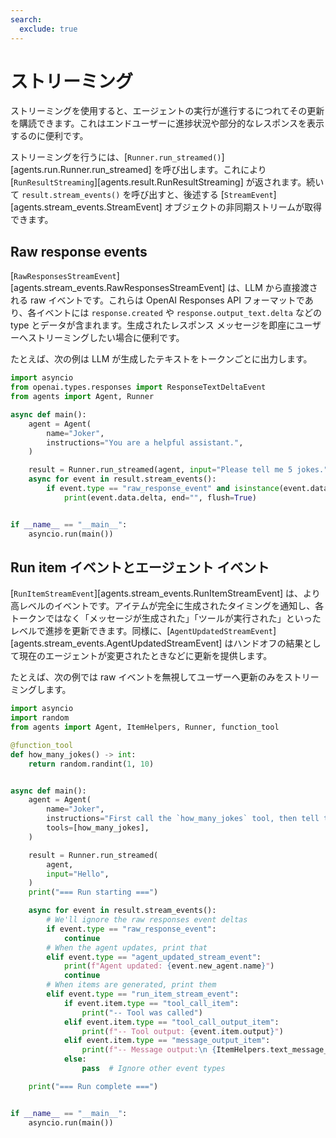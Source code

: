 ```yaml
---
search:
  exclude: true
---
```

# ストリーミング

ストリーミングを使用すると、エージェントの実行が進行するにつれてその更新を購読できます。これはエンドユーザーに進捗状況や部分的なレスポンスを表示するのに便利です。

ストリーミングを行うには、[`Runner.run_streamed()`][agents.run.Runner.run_streamed] を呼び出します。これにより [`RunResultStreaming`][agents.result.RunResultStreaming] が返されます。続いて `result.stream_events()` を呼び出すと、後述する [`StreamEvent`][agents.stream_events.StreamEvent] オブジェクトの非同期ストリームが取得できます。

## Raw response events

[`RawResponsesStreamEvent`][agents.stream_events.RawResponsesStreamEvent] は、LLM から直接渡される raw イベントです。これらは OpenAI Responses API フォーマットであり、各イベントには `response.created` や `response.output_text.delta` などの type とデータが含まれます。生成されたレスポンス メッセージを即座にユーザーへストリーミングしたい場合に便利です。

たとえば、次の例は LLM が生成したテキストをトークンごとに出力します。

```python
import asyncio
from openai.types.responses import ResponseTextDeltaEvent
from agents import Agent, Runner

async def main():
    agent = Agent(
        name="Joker",
        instructions="You are a helpful assistant.",
    )

    result = Runner.run_streamed(agent, input="Please tell me 5 jokes.")
    async for event in result.stream_events():
        if event.type == "raw_response_event" and isinstance(event.data, ResponseTextDeltaEvent):
            print(event.data.delta, end="", flush=True)


if __name__ == "__main__":
    asyncio.run(main())
```

## Run item イベントとエージェント イベント

[`RunItemStreamEvent`][agents.stream_events.RunItemStreamEvent] は、より高レベルのイベントです。アイテムが完全に生成されたタイミングを通知し、各トークンではなく「メッセージが生成された」「ツールが実行された」といったレベルで進捗を更新できます。同様に、[`AgentUpdatedStreamEvent`][agents.stream_events.AgentUpdatedStreamEvent] はハンドオフの結果として現在のエージェントが変更されたときなどに更新を提供します。

たとえば、次の例では raw イベントを無視してユーザーへ更新のみをストリーミングします。

```python
import asyncio
import random
from agents import Agent, ItemHelpers, Runner, function_tool

@function_tool
def how_many_jokes() -> int:
    return random.randint(1, 10)


async def main():
    agent = Agent(
        name="Joker",
        instructions="First call the `how_many_jokes` tool, then tell that many jokes.",
        tools=[how_many_jokes],
    )

    result = Runner.run_streamed(
        agent,
        input="Hello",
    )
    print("=== Run starting ===")

    async for event in result.stream_events():
        # We'll ignore the raw responses event deltas
        if event.type == "raw_response_event":
            continue
        # When the agent updates, print that
        elif event.type == "agent_updated_stream_event":
            print(f"Agent updated: {event.new_agent.name}")
            continue
        # When items are generated, print them
        elif event.type == "run_item_stream_event":
            if event.item.type == "tool_call_item":
                print("-- Tool was called")
            elif event.item.type == "tool_call_output_item":
                print(f"-- Tool output: {event.item.output}")
            elif event.item.type == "message_output_item":
                print(f"-- Message output:\n {ItemHelpers.text_message_output(event.item)}")
            else:
                pass  # Ignore other event types

    print("=== Run complete ===")


if __name__ == "__main__":
    asyncio.run(main())
```